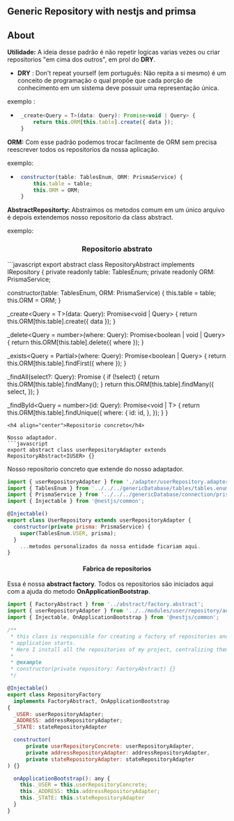## Generic Repository with nestjs and primsa 

## About 
**Utilidade:**
A ideia desse padrão é não repetir logicas varias vezes ou criar 
repositorios "em cima dos outros", em prol do **DRY**. 

* **DRY** : Don't repeat yourself (em português: Não repita a si mesmo) é um 
conceito de programação o qual propõe que cada porção de conhecimento em um sistema deve possuir uma representação
única.

exemplo :
-  ```javascript
    _create<Query = T>(data: Query): Promise<void | Query> {
        return this.ORM[this.table].create({ data });
    }
    ```


**ORM:** Com esse padrão podemos trocar facilmente de ORM sem precisa reescrever todos os repositorios da nossa 
aplicação.

exemplo:
-  ```javascript
    constructor(table: TablesEnum, ORM: PrismaService) {
        this.table = table;
        this.ORM = ORM;
    }
    ```

**AbstractRepositorty:** Abstraimos os metodos comum em um único arquivo é depois extendemos nosso repositorio da class abstract.

exemplo: 

<h3 align="center">Repositorio abstrato</h3>
```javascript
export abstract class RepositoryAbstract<T> implements IRepository<T> {
  private readonly table: TablesEnum;
  private readonly ORM: PrismaService;

  constructor(table: TablesEnum, ORM: PrismaService) {
    this.table = table;
    this.ORM = ORM;
  }

  _create<Query = T>(data: Query): Promise<void | Query> {
    return this.ORM[this.table].create({ data });
  }

  _delete<Query = number>(where: Query): Promise<boolean | void | Query> {
    return this.ORM[this.table].delete({ where });
  }

  _exists<Query = Partial<T>>(where: Query): Promise<boolean | Query> {
    return this.ORM[this.table].findFirst({ where });
  }

  _findAll<Query>(select?: Query): Promise<any> {
    if (!select) {
      return this.ORM[this.table].findMany();
    }
    return this.ORM[this.table].findMany({
      select,
    });
  }

  _findById<Query = number>(id: Query): Promise<void | T> {
    return this.ORM[this.table].findUnique({
      where: {
        id: id,
      },
    });
  }
}
```
<h4 align="center">Repositorio concreto</h4>

Nosso adaptador.
```javascript
export abstract class userRepositoryAdapter extends RepositoryAbstract<IUSER> {}
```

Nosso repositorio concreto que extende do nosso adaptador.
```javascript
import { userRepositoryAdapter } from './adapter/userRepository.adapter';
import { TablesEnum } from '../../../genericDatabase/tables/tables.enum';
import { PrismaService } from '../../../genericDatabase/connection/prisma';
import { Injectable } from '@nestjs/common';

@Injectable()
export class UserRepository extends userRepositoryAdapter {
  constructor(private prisma: PrismaService) {
    super(TablesEnum.USER, prisma);
  }
    ...metodos personalizados da nossa entidade ficariam aqui.
}
```




<h4 align="center">Fabrica de repositorios</h4>

Essa é nossa **abstract factory**. Todos os repositorios são iniciados aqui com a ajuda do metodo **OnApplicationBootstrap**.

```javascript
import { FactoryAbstract } from '../abstract/factory.abstract';
import { userRepositoryAdapter } from '../../modules/user/repository/adapter/userRepository.adapter';
import { Injectable, OnApplicationBootstrap } from '@nestjs/common';

/**
 * this class is responsible for creating a factory of repositories and starting them when the
 * application starts.
 * Here I install all the repositories of my project, centralizing them all
 *
 * @example
 * constructor(private repository: FactoryAbstract) {}
 */

@Injectable()
export class RepositoryFactory
  implements FactoryAbstract, OnApplicationBootstrap
{
  _USER: userRepositoryAdapter;
  _ADDRESS: addressRepositoryAdapter;
  _STATE: stateRepositoryAdapter

  constructor(
      private userRepositoryConcrete: userRepositoryAdapter,
      private addressRepositoryAdapter: addressRepositoryAdapter,
      private stateRepositoryAdapter: stateRepositoryAdapter
) {}

  onApplicationBootstrap(): any {
    this._USER = this.userRepositoryConcrete;
    this._ADDRESS: this.addressRepositoryAdapter;
    this._STATE: this.stateRepositoryAdapter
  }
}

```

